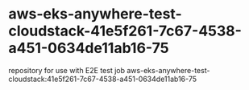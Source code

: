 # aws-eks-anywhere-test-cloudstack-41e5f261-7c67-4538-a451-0634de11ab16-75
repository for use with E2E test job aws-eks-anywhere-test-cloudstack:41e5f261-7c67-4538-a451-0634de11ab16-75
